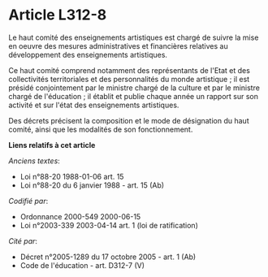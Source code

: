 # Article L312-8

Le haut comité des enseignements artistiques est chargé de suivre la mise en oeuvre des mesures administratives et
financières relatives au développement des enseignements artistiques.

Ce haut comité comprend notamment des représentants de l'Etat et des collectivités territoriales et des personnalités du
monde artistique ; il est présidé conjointement par le ministre chargé de la culture et par le ministre chargé de
l'éducation ; il établit et publie chaque année un rapport sur son activité et sur l'état des enseignements artistiques.

Des décrets précisent la composition et le mode de désignation du haut comité, ainsi que les modalités de son fonctionnement.

**Liens relatifs à cet article**

_Anciens textes_:

  - Loi n°88-20 1988-01-06 art. 15
  - Loi n°88-20 du 6 janvier 1988 - art. 15 (Ab)

_Codifié par_:

  - Ordonnance 2000-549 2000-06-15
  - Loi n°2003-339 2003-04-14 art. 1 (loi de ratification)

_Cité par_:

  - Décret n°2005-1289 du 17 octobre 2005 - art. 1 (Ab)
  - Code de l'éducation - art. D312-7 (V)
